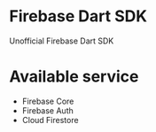 # Firebase Dart SDK

Unofficial Firebase Dart SDK

# Available service

* Firebase Core
* Firebase Auth
* Cloud Firestore